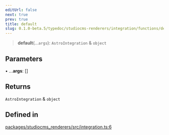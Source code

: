 ```yaml
---
editUrl: false
next: true
prev: true
title: default
slug: 0.1.0-beta.5/typedoc/studiocms-renderers/integration/functions/default
---
```


> **default**(...`args`): `AstroIntegration` & `object`

## Parameters

• ...**args**: \[]

## Returns

`AstroIntegration` & `object`

## Defined in

[packages/studiocms\_renderers/src/integration.ts:6](https://github.com/astrolicious/studiocms/tree/main/packages/studiocms_renderers/src/integration.ts#L6)
